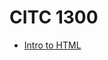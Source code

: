 # CITC 1300
 <ul>

 <li><a href="intro_to_html/index.html1" target="_blank">Intro to HTML</a></li>

 </ul>
     
